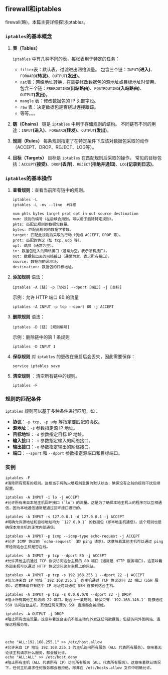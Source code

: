 ## firewall和iptables

firewall(略)，本篇主要详细探讨iptables。

### `iptables`的基本概念

1. **表（Tables）**
	
	`iptables` 中有几种不同的表，每张表用于特定的任务：
	
	- `filter`表：默认表，过滤进出网络流量。
		包含三个链：`INPUT`**(进入)**、`FORWARD`**(转发)**、`OUTPUT`**(发出)**。
	- `nat`表：网络地址转换，在需要修改数据包的源地址或目标地址时使用。
		包含三个链：`PREROUTING`**(出站路由)**、`POSTROUTING`**(入站路由)**、`OUTPUT`**(发出)**。
	- `mangle` 表：修改数据包的 IP 头部字段。
	- `raw` 表：决定数据包是否绕过连接跟踪。
	- 等等。。。

2. **链（Chains）**
    链是 `iptables` 中用于存储规则的结构。
    不同链有不同的用途：`INPUT`**(进入)**、`FORWARD`**(转发)**、`OUTPUT`**(发出)**。
3. **规则（Rules）**
    每条规则指定了在特定条件下应该对数据包采取的动作（ACCEPT、DROP、REJECT、LOG等）。
4. **目标（Targets）**
    目标是 `iptables` 在匹配规则后采取的操作。
    常见的目标包括：`ACCEPT`**(接受)**、`DROP`**(丢弃)**、`REJECT`**(拒绝并通知)**、`LOG`**(记录到日志)**。

### `iptables`的基本操作

1. **查看规则**：查看当前所有链中的规则。

	```shell
	iptables -L
	iptables -L -nv --line	#详细
	```

	```text
	num pkts bytes target prot opt in out source destination
	num: 规则的编号（在后续会用到，可以用于删除特定规则）。
	pkts: 匹配此规则的数据包数量。
	bytes: 匹配此规则的数据字节数。
	target: 匹配此规则后采取的行动（例如 ACCEPT、DROP 等）。
	prot: 匹配的协议（如 tcp、udp 等）。
	opt: 选项（通常为空）。
	in: 数据包进入的网络接口（通常为空，表示所有接口）。
	out: 数据包出去的网络接口（通常为空，表示所有接口）。
	source: 数据包的源地址。
	destination: 数据包的目标地址。
	```

	

2. **添加规则** 语法：

	```shell
	iptables -A [链] -p [协议] --dport [端口] -j [目标]
	```

	示例：允许 HTTP 端口 80 的流量

	```shell
	iptables -A INPUT -p tcp --dport 80 -j ACCEPT
	```

3. **删除规则** 语法：

	```shell
	iptables -D [链] [规则编号]
	```

	示例：删除链中的第 1 条规则

	```shell
	iptables -D INPUT 1
	```

4. **保存规则** 对 `iptables` 的更改在重启后会丢失，因此需要保存：

	```shell
	service iptables save
	```

5. **清空规则** ：清空所有链中的规则。

	```shell
	iptables -F
	```

### 规则的匹配条件

`iptables` 规则可以基于多种条件进行匹配，如：

- **协议**：`-p tcp`、`-p udp` 等指定要匹配的协议。
- **源地址**：`-s` 参数指定源 IP 地址。
- **目标地址**：`-d` 参数指定目标 IP 地址。
- **输入接口**：`-i` 参数指定输入的网络接口。
- **输出接口**：`-o` 参数指定输出的网络接口。
- **端口**：`--sport` 和 `--dport` 参数指定源端口和目标端口。

### 实例



```shell
iptables -F
#清除所有现有的规则。这相当于将防火墙规则重置为默认状态，确保没有之前的规则干扰后续配置。

iptables -A INPUT -i lo -j ACCEPT
#允许所有来自本地主机回环接口（`lo`）的流量。这是为了确保本地主机上的程序可以互相通信，因为本地通信通常是通过回环接口进行的。

iptables -A INPUT -s 127.0.0.1 -d 127.0.0.1 -j ACCEPT
#明确允许源地址和目标地址均为 `127.0.0.1` 的数据包（即本地主机通信）。这个规则也是确保本地主机的正常内部通信。

iptables -A INPUT -p icmp --icmp-type echo-request -j ACCEPT
#允许 ICMP 协议的 `echo-request`（即 ping 请求）。这意味着其他主机可以通过 ping 来检测这台主机是否在线。

iptables -A INPUT -p tcp --dport 80 -j ACCEPT 
#允许其他主机通过 TCP 协议访问这台主机的 80 端口（通常是 HTTP 服务端口）。这意味着外部主机可以通过 HTTP 协议访问这台主机上的网站。

iptables -A INPUT -p tcp -s 192.168.255.1 --dport 22 -j ACCEPT
#仅允许来自 IP 地址 `192.168.255.1` 的主机通过 TCP 协议访问 22 端口（SSH 服务）。这意味着只有这个 IP 地址可以通过 SSH 连接到这台主机。

iptables -A INPUT -p tcp -s 0.0.0.0/0 --dport 22 -j DROP
#阻止所有其他主机访问 22 端口。配合上一条规则，确保只有 `192.168.146.1` 能够通过 SSH 访问这台主机，其他任何来源的 SSH 连接都会被拒绝。

iptables -A OUTPUT -j DROP
#阻止所有出站流量。这意味着这台主机不能主动向外发送任何数据包，包括访问外部网站、连接远程服务等。



echo "ALL:192.168.255.1" >> /etc/host.allow
#允许来自 IP 地址 192.168.255.1 的主机访问所有服务（ALL 代表所有服务）。意味着无论该主机请求什么服务，都会被允许。
echo "ALL:ALL" >> /etc/host.deny
#阻止所有主机（ALL 代表所有 IP）访问所有服务（ALL 代表所有服务）。这意味着默认情况下，任何主机请求任何服务都会被拒绝，除非在 /etc/hosts.allow 文件中明确允许。
```
